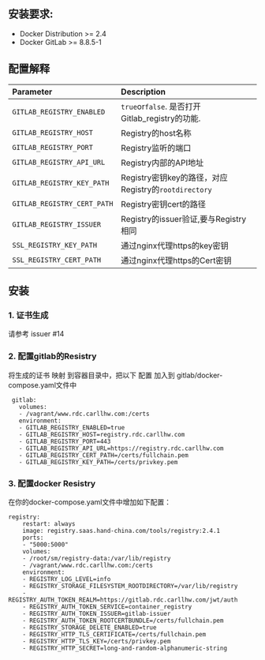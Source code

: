 ## 安装要求:

* Docker Distribution &gt;= 2.4
* Docker GitLab &gt;= 8.8.5-1

## 配置解释

| Parameter | Description |
| :--- | :--- |
| `GITLAB_REGISTRY_ENABLED` | `true`or`false`. 是否打开Gitlab_registry的功能. |
| `GITLAB_REGISTRY_HOST` | Registry的host名称 |
| `GITLAB_REGISTRY_PORT` | Registry监听的端口 |
| `GITLAB_REGISTRY_API_URL` | Registry内部的API地址 |
| `GITLAB_REGISTRY_KEY_PATH` | Registry密钥key的路径，对应Registry的`rootdirectory` |
| `GITLAB_REGISTRY_CERT_PATH` | Registry密钥cert的路径 |
| `GITLAB_REGISTRY_ISSUER` | Registry的issuer验证,要与Registry相同|
| `SSL_REGISTRY_KEY_PATH` | 通过nginx代理https的key密钥 |
| `SSL_REGISTRY_CERT_PATH` | 通过nginx代理https的Cert密钥|

## 安装
### 1. 证书生成
请参考 issuer #14

### 2. 配置gitlab的Resistry
将生成的证书 映射 到容器目录中，把以下 配置 加入到 gitlab/docker-compose.yaml文件中
```
 gitlab:
   volumes:
   - /vagrant/www.rdc.carllhw.com:/certs
   environment:
   - GITLAB_REGISTRY_ENABLED=true
   - GITLAB_REGISTRY_HOST=registry.rdc.carllhw.com
   - GITLAB_REGISTRY_PORT=443
   - GITLAB_REGISTRY_API_URL=https://registry.rdc.carllhw.com
   - GITLAB_REGISTRY_CERT_PATH=/certs/fullchain.pem
   - GITLAB_REGISTRY_KEY_PATH=/certs/privkey.pem
```

### 3. 配置docker Resistry
在你的docker-compose.yaml文件中增加如下配置：
```
registry:
    restart: always
    image: registry.saas.hand-china.com/tools/registry:2.4.1
    ports:
    - "5000:5000"
    volumes:
    - /root/sm/registry-data:/var/lib/registry
    - /vagrant/www.rdc.carllhw.com:/certs
    environment:
    - REGISTRY_LOG_LEVEL=info
    - REGISTRY_STORAGE_FILESYSTEM_ROOTDIRECTORY=/var/lib/registry
    - REGISTRY_AUTH_TOKEN_REALM=https://gitlab.rdc.carllhw.com/jwt/auth
    - REGISTRY_AUTH_TOKEN_SERVICE=container_registry
    - REGISTRY_AUTH_TOKEN_ISSUER=gitlab-issuer
    - REGISTRY_AUTH_TOKEN_ROOTCERTBUNDLE=/certs/fullchain.pem
    - REGISTRY_STORAGE_DELETE_ENABLED=true
    - REGISTRY_HTTP_TLS_CERTIFICATE=/certs/fullchain.pem
    - REGISTRY_HTTP_TLS_KEY=/certs/privkey.pem
    - REGISTRY_HTTP_SECRET=long-and-random-alphanumeric-string
```